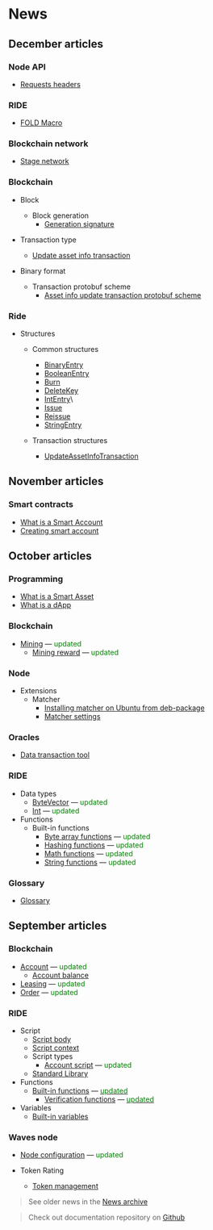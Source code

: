 # News

## December articles

### Node API

* [Requests headers](waves-node/node-api/headers.md)

### RIDE

* [FOLD<N> Macro](ride/fold-macro.md)

### Blockchain network

* [Stage network](blockchain/blockchain-network/stage-network.md)

### Blockchain

* Block
  * Block generation
    * [Generation signature](blockchain/block/block-generation/generation-signature.md)

* Transaction type
  * [Update asset info transaction](blockchain/transaction-type/update-asset-info-transaction.md)

* Binary format
  * Transaction protobuf scheme
    * [Asset info update transaction protobuf scheme](blockchain/binary-format/transaction-protobuf-scheme/update-asset-info-transaction-protobuf-scheme.md)

### Ride

* Structures
  * Common structures
    * [BinaryEntry](ride/structures/common-structures/binary-entry.md)
    * [BooleanEntry](ride/structures/common-structures/boolean-entry.md)
    * [Burn](ride/structures/common-structures/burn.md)
    * [DeleteKey](ride/structures/common-structures/delete-key.md)
    * [IntEntry](ride/structures/common-structures/int-entry.md)\
    * [Issue](ride/structures/common-structures/issue.md)
    * [Reissue](ride/structures/common-structures/reissue.md)
    * [StringEntry](ride/structures/common-structures/string-entry.md)

  * Transaction structures
    * [UpdateAssetInfoTransaction](ride/structures/transaction-structures/update-asset-info-transaction.md)

## November articles

### Smart contracts

* [What is a Smart Account](smart-contracts/what-is-smart-account.md)
* [Creating smart account](smart-contracts/how-to-create-smart-account.md)

## October articles

### Programming

* [What is a Smart Asset](smart-contracts/what-is-smart-asset.md)
* [What is a dApp](smart-contracts/what-is-a-dapp.md)

### Blockchain

* [Mining](blockchain/mining.md) — <span style="color:green">updated</span>
  * [Mining reward](blockchain/mining/mining-reward.md) — <span style="color:green">updated</span>

### Node

* Extensions
  * Matcher
    * [Installing matcher on Ubuntu from deb-package](/waves-node/extensions/matcher/matcher-install-ubuntu-deb.md)
    * [Matcher settings](/waves-node/extensions/matcher/matcher-settings.md)

### Oracles

* [Data transaction tool](waves-oracles/data-transaction-tool.md)

### RIDE

* Data types
  * [ByteVector](ride/data-types/byte-vector.md) — <span style="color:green">updated</span>
  * [Int](ride/data-types/int.md) — <span style="color:green">updated</span>
* Functions
  * Built-in functions
    * [Byte array functions](ride/functions/built-in-functions/byte-array-functions.md) — <span style="color:green">updated</span>
    * [Hashing functions](ride/functions/built-in-functions/hashing-functions.md) — <span style="color:green">updated</span>
    * [Math functions](ride/functions/built-in-functions/math-functions.md) — <span style="color:green">updated</span>
    * [String functions](ride/functions/built-in-functions/string-functions.md) — <span style="color:green">updated</span>

### Glossary

* [Glossary](glossary/glossary.md)

## September articles

### Blockchain

* [Account](blockchain/account.md) — <span style="color:green">updated</span>
  * [Account balance](blockchain/account/account-balance.md)
* [Leasing](blockchain/leasing.md) — <span style="color:green">updated</span>
* [Order](blockchain/order.md) — <span style="color:green">updated</span>

### RIDE

* Script
  * [Script body](ride/script/script-body.md)
  * [Script context](ride/script/script-context.md)
  * Script types
    * [Account script](ride/script/script-types/account-script.md) — <span style="color:green">updated</span>
  * [Standard Library](ride/script/standard-library.md)
* Functions
  * [Built-in functions](ride/functions/built-in-functions.md) — [<span style="color:green">updated</span>](https://github.com/wavesplatform/waves-documentation/commit/b9c34cc7a7c0f540a2e41be8592233e1903da0d2#diff-b3344cfde38b2228710ac8c6a652a56d)
    * [Verification functions](ride/functions/built-in-functions/verification-functions.md) — [<span style="color:green">updated</span>](https://github.com/wavesplatform/waves-documentation/commit/de148968d16389068ce77865bcc3a482eb3fb9b5?diff=unified#diff-7d8db406e747ac90ad2ed0ae321fc5fe)
* Variables
  * [Built-in variables](ride/variables/built-in-variables.md)

### Waves node

* [Node configuration](waves-node/node-configuration.md) — <span style="color:green">updated</span>

* Token Rating
  * [Token management](waves-token-rating/token-management.md)

> See older news in the [News archive](miscellaneous/news-archive.md)

> Check out documentation repository on [Github](https://github.com/wavesplatform/waves-documentation)
